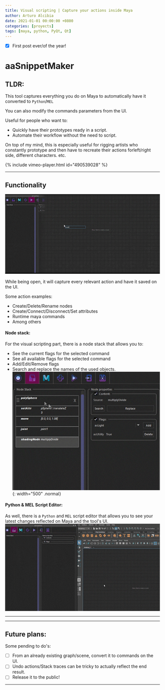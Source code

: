 ```yaml
---
title: Visual scripting | Capture your actions inside Maya
author: Arturo Alcibia
date: 2021-01-01 00:00:00 +0800
categories: [proyects]
tags: [maya, python, PyQt, Qt]
---
```

- [x] First post ever/of the year!

# aaSnippetMaker


## TLDR:

This tool captures everything you do on Maya to automatically have it converted to `Python`/`MEL`

You can also modify the commands parameters from the UI.

Useful for people who want to:
 - Quickly have their prototypes ready in a script.
 - Automate their workflow without the need to script.

 On top of my mind, this is especially useful for rigging artists who constantly
 prototype and then have to recreate their actions forleft/right side,
 different characters. etc.

{% include vimeo-player.html id="490539028" %}


---
## Functionality

![Desktop View](/assets/img/aaSnippetMaker/capturing_sideToSide_UI.gif)

While being open, it will capture every relevant action and have it saved on the UI.

Some action examples:
- Create/Delete/Rename nodes
- Create/Connect/Disconnect/Set attributes
- Runtime maya commands
- Among others

#### Node stack:
For the visual scripting part, there is a node stack that allows you to:
- See the current flags for the selected command
- See all available flags for the selected command
- Add/Edit/Remove flags
- Search and replace the names of the used objects.
![Desktop View](/assets/img/aaSnippetMaker/flags2.gif){: width="500" .normal}

#### Python & MEL Script Editor:

As well, there is a `Python` and `MEL` script editor that allows you to
see your latest changes reflected on Maya and
the tool's UI.
![Desktop View](/assets/img/aaSnippetMaker/multipleLanguages.gif)

---
---
## Future plans:

Some pending to do's:
- [ ] From an already existing graph/scene, convert it to commands on the UI.
- [ ] Undo actions/Stack traces can be tricky to actually reflect the end result.
- [ ] Release it to the public!

---
